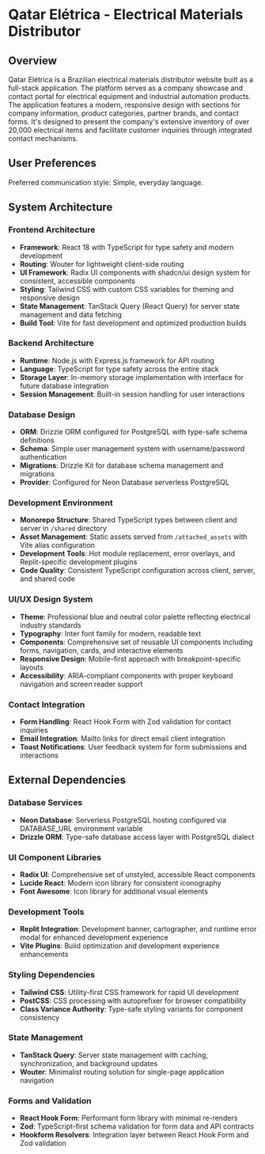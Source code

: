 # Qatar Elétrica - Electrical Materials Distributor

## Overview

Qatar Elétrica is a Brazilian electrical materials distributor website built as a full-stack application. The platform serves as a company showcase and contact portal for electrical equipment and industrial automation products. The application features a modern, responsive design with sections for company information, product categories, partner brands, and contact forms. It's designed to present the company's extensive inventory of over 20,000 electrical items and facilitate customer inquiries through integrated contact mechanisms.

## User Preferences

Preferred communication style: Simple, everyday language.

## System Architecture

### Frontend Architecture
- **Framework**: React 18 with TypeScript for type safety and modern development
- **Routing**: Wouter for lightweight client-side routing
- **UI Framework**: Radix UI components with shadcn/ui design system for consistent, accessible components
- **Styling**: Tailwind CSS with custom CSS variables for theming and responsive design
- **State Management**: TanStack Query (React Query) for server state management and data fetching
- **Build Tool**: Vite for fast development and optimized production builds

### Backend Architecture
- **Runtime**: Node.js with Express.js framework for API routing
- **Language**: TypeScript for type safety across the entire stack
- **Storage Layer**: In-memory storage implementation with interface for future database integration
- **Session Management**: Built-in session handling for user interactions

### Database Design
- **ORM**: Drizzle ORM configured for PostgreSQL with type-safe schema definitions
- **Schema**: Simple user management system with username/password authentication
- **Migrations**: Drizzle Kit for database schema management and migrations
- **Provider**: Configured for Neon Database serverless PostgreSQL

### Development Environment
- **Monorepo Structure**: Shared TypeScript types between client and server in `/shared` directory
- **Asset Management**: Static assets served from `/attached_assets` with Vite alias configuration
- **Development Tools**: Hot module replacement, error overlays, and Replit-specific development plugins
- **Code Quality**: Consistent TypeScript configuration across client, server, and shared code

### UI/UX Design System
- **Theme**: Professional blue and neutral color palette reflecting electrical industry standards
- **Typography**: Inter font family for modern, readable text
- **Components**: Comprehensive set of reusable UI components including forms, navigation, cards, and interactive elements
- **Responsive Design**: Mobile-first approach with breakpoint-specific layouts
- **Accessibility**: ARIA-compliant components with proper keyboard navigation and screen reader support

### Contact Integration
- **Form Handling**: React Hook Form with Zod validation for contact inquiries
- **Email Integration**: Mailto links for direct email client integration
- **Toast Notifications**: User feedback system for form submissions and interactions

## External Dependencies

### Database Services
- **Neon Database**: Serverless PostgreSQL hosting configured via DATABASE_URL environment variable
- **Drizzle ORM**: Type-safe database access layer with PostgreSQL dialect

### UI Component Libraries
- **Radix UI**: Comprehensive set of unstyled, accessible React components
- **Lucide React**: Modern icon library for consistent iconography
- **Font Awesome**: Icon library for additional visual elements

### Development Tools
- **Replit Integration**: Development banner, cartographer, and runtime error modal for enhanced development experience
- **Vite Plugins**: Build optimization and development experience enhancements

### Styling Dependencies
- **Tailwind CSS**: Utility-first CSS framework for rapid UI development
- **PostCSS**: CSS processing with autoprefixer for browser compatibility
- **Class Variance Authority**: Type-safe styling variants for component consistency

### State Management
- **TanStack Query**: Server state management with caching, synchronization, and background updates
- **Wouter**: Minimalist routing solution for single-page application navigation

### Forms and Validation
- **React Hook Form**: Performant form library with minimal re-renders
- **Zod**: TypeScript-first schema validation for form data and API contracts
- **Hookform Resolvers**: Integration layer between React Hook Form and Zod validation
